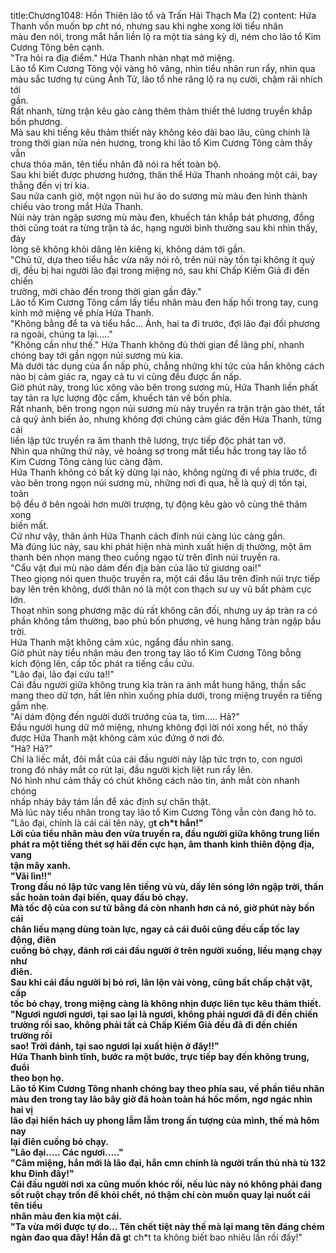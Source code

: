 title:Chương1048: Hồn Thiên lão tổ và Trấn Hải Thạch Ma (2)
content:
Hứa Thanh vốn muốn b*p ch*t nó, nhưng sau khi nghe xong lời tiểu nhân<br>màu đen nói, trong mắt hắn liền lộ ra một tia sáng kỳ dị, ném cho lão tổ Kim<br>Cương Tông bên cạnh.<br>"Tra hỏi ra địa điểm." Hứa Thanh nhàn nhạt mở miệng.<br>Lão tổ Kim Cương Tông vội vàng hô vâng, nhìn tiểu nhân run rẩy, nhìn qua<br>màu sắc tương tự cùng Ảnh Tử, lão tổ nhe răng lộ ra nụ cười, chậm rãi nhích tới<br>gần.<br>Rất nhanh, từng trận kêu gào càng thêm thảm thiết thê lương truyền khắp<br>bốn phương.<br>Mà sau khi tiếng kêu thảm thiết này không kéo dài bao lâu, cũng chính là<br>trong thời gian nửa nén hương, trong khi lão tổ Kim Cương Tông cảm thấy vẫn<br>chưa thỏa mãn, tên tiểu nhân đã nói ra hết toàn bộ.<br>Sau khi biết được phương hướng, thân thể Hứa Thanh nhoáng một cái, bay<br>thẳng đến vị trí kia.<br>Sau nửa canh giờ, một ngọn núi hư ảo do sương mù màu đen hình thành<br>chiếu vào trong mắt Hứa Thanh.<br>Núi này tràn ngập sương mù màu đen, khuếch tán khắp bát phương, đồng<br>thời cũng toát ra từng trận tà ác, hạng người bình thường sau khi nhìn thấy, đáy<br>lòng sẽ không khỏi dâng lên kiêng kị, không dám tới gần.<br>"Chủ tử, dựa theo tiểu hắc vừa nãy nói rõ, trên núi này tồn tại không ít quỷ<br>dị, đều bị hai người lão đại trong miệng nó, sau khi Chấp Kiếm Giả đi đến chiến<br>trường, mời chào đến trong thời gian gần đây."<br>Lão tổ Kim Cương Tông cầm lấy tiểu nhân màu đen hấp hối trong tay, cung<br>kính mở miệng về phía Hứa Thanh.<br>"Không bằng để ta và tiểu hắc... Ảnh, hai ta đi trước, đợi lão đại đối phương<br>ra ngoài, chúng ta lại....."<br>"Không cần như thế." Hứa Thanh không đủ thời gian để lãng phí, nhanh<br>chóng bay tới gần ngọn núi sương mù kia.<br>Mà dưới tác dụng của ẩn nấp phù, chẳng những khí tức của hắn không cách<br>nào bị cảm giác ra, ngay cả tu vi cũng đều được ẩn nấp.<br>Giờ phút này, trong lúc xông vào bên trong sương mù, Hứa Thanh liền phất<br>tay tản ra lực lượng độc cấm, khuếch tán về bốn phía.<br>Rất nhanh, bên trong ngọn núi sương mù này truyền ra trận trận gào thét, tất<br>cả quỷ ảnh biến ảo, nhưng không đợi chúng cảm giác đến Hứa Thanh, từng cái<br>liền lập tức truyền ra âm thanh thê lương, trực tiếp độc phát tan vỡ.<br>Nhìn qua những thứ này, vẻ hoảng sợ trong mắt tiểu hắc trong tay lão tổ<br>Kim Cương Tông càng lúc càng đậm.<br>Hứa Thanh không có bất kỳ dừng lại nào, không ngừng đi về phía trước, đi<br>vào bên trong ngọn núi sương mù, những nơi đi qua, hễ là quỷ dị tồn tại, toàn<br>bộ đều ở bên ngoài hơn mười trượng, tự động kêu gào vô cùng thê thảm xong<br>biến mất.<br>Cứ như vậy, thân ảnh Hứa Thanh cách đỉnh núi càng lúc càng gần.<br>Mà đúng lúc này, sau khi phát hiện nhà mình xuất hiện dị thường, một âm<br>thanh bén nhọn mang theo cuồng ngạo từ trên đỉnh núi truyền ra.<br>"Cẩu vật đui mù nào dám đến địa bàn của lão tử giương oai!"<br>Theo giọng nói quen thuộc truyền ra, một cái đầu lâu trên đỉnh núi trực tiếp<br>bay lên trên không, dưới thân nó là một con thạch sư uy vũ bất phàm cực lớn.<br>Thoạt nhìn song phương mặc dù rất không cân đối, nhưng uy áp tràn ra có<br>phần không tầm thường, bao phủ bốn phương, vẻ hung hăng tràn ngập bầu trời.<br>Hứa Thanh mặt không cảm xúc, ngẩng đầu nhìn sang.<br>Giờ phút này tiểu nhân màu đen trong tay lão tổ Kim Cương Tông bỗng<br>kích động lên, cấp tốc phát ra tiếng cầu cứu.<br>"Lão đại, lão đại cứu ta!!"<br>Cái đầu người giữa không trung kia tràn ra ánh mắt hung hăng, thần sắc<br>mang theo dữ tợn, hất lên nhìn xuống phía dưới, trong miệng truyền ra tiếng<br>gầm nhẹ.<br>"Ai dám động đến người dưới trướng của ta, tìm..... Hả?"<br>Đầu người hung dữ mở miệng, nhưng không đợi lời nói xong hết, nó thấy<br>được Hứa Thanh mặt không cảm xúc đứng ở nơi đó.<br>"Hả? Hả?"<br>Chỉ là liếc mắt, đôi mắt của cái đầu người này lập tức trợn to, con ngươi<br>trong đó nháy mắt co rút lại, đầu người kịch liệt run rẩy lên.<br>Nó hình như cảm thấy có chút không cách nào tin, ánh mắt còn nhanh chóng<br>nhấp nháy bảy tám lần để xác định sự chân thật.<br>Mà lúc này tiểu nhân trong tay lão tổ Kim Cương Tông vẫn còn đang hô to.<br>"Lão đại, chính là cái cái tên này, g**t ch*t hắn!"<br>Lời của tiểu nhân màu đen vừa truyền ra, đầu người giữa không trung liền<br>phát ra một tiếng thét sợ hãi đến cực hạn, âm thanh kinh thiên động địa, vang<br>tận mây xanh.<br>"Vãi lìn!!"<br>Trong đầu nó lập tức vang lên tiếng vù vù, dấy lên sóng lớn ngập trời, thần<br>sắc hoàn toàn đại biến, quay đầu bỏ chạy.<br>Mà tốc độ của con sư tử bằng đá còn nhanh hơn cả nó, giờ phút này bốn cái<br>chân liều mạng dùng toàn lực, ngay cả cái đuôi cũng đều cấp tốc lay động, điên<br>cuồng bỏ chạy, đánh rơi cái đầu người ở trên người xuống, liều mạng chạy như<br>điên.<br>Sau khi cái đầu người bị bỏ rơi, lăn lộn vài vòng, cũng bất chấp chật vật, cấp<br>tốc bỏ chạy, trong miệng càng là không nhịn được liên tục kêu thảm thiết.<br>"Ngươi ngươi ngươi, tại sao lại là ngươi, không phải ngươi đã đi đến chiến<br>trường rồi sao, không phải tất cả Chấp Kiếm Giả đều đã đi đến chiến trường rồi<br>sao! Trời đánh, tại sao ngươi lại xuất hiện ở đây!!"<br>Hứa Thanh bình tĩnh, bước ra một bước, trực tiếp bay đến không trung, đuổi<br>theo bọn họ.<br>Lão tổ Kim Cương Tông nhanh chóng bay theo phía sau, về phần tiểu nhân<br>màu đen trong tay lão bây giờ đã hoàn toàn há hốc mồm, ngơ ngác nhìn hai vị<br>lão đại hiển hách uy phong lẫm lẫm trong ấn tượng của mình, thế mà hôm nay<br>lại điên cuồng bỏ chạy.<br>"Lão đại..... Các ngươi....."<br>"Câm miệng, hắn mới là lão đại, hắn cmn chính là người trấn thủ nhà tù 132<br>khu Đinh đấy!"<br>Cái đầu người nơi xa cũng muốn khóc rồi, nếu lúc này nó không phải đang<br>sốt ruột chạy trốn để khỏi chết, nó thậm chí còn muốn quay lại nuốt cái tên tiểu<br>nhân màu đen kia một cái.<br>"Ta vừa mới được tự do... Tên chết tiệt này thế mà lại mang tên đáng chém<br>ngàn đao qua đây! Hắn đã g**t ch*t ta không biết bao nhiêu lần rồi đấy!"
